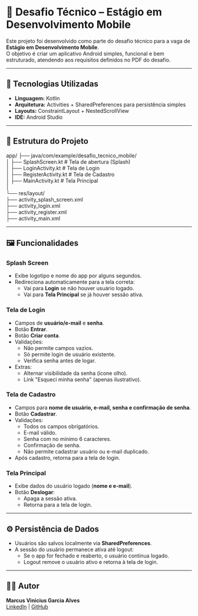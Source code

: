 # 📱 Desafio Técnico – Estágio em Desenvolvimento Mobile

Este projeto foi desenvolvido como parte do desafio técnico para a vaga de **Estágio em Desenvolvimento Mobile**.  
O objetivo é criar um aplicativo Android simples, funcional e bem estruturado, atendendo aos requisitos definidos no PDF do desafio.

---

## 🚀 Tecnologias Utilizadas
- **Linguagem:** Kotlin
- **Arquitetura:** Activities + SharedPreferences para persistência simples
- **Layouts:** ConstraintLayout + NestedScrollView
- **IDE:** Android Studio

---

## 📂 Estrutura do Projeto

app/
├── java/com/example/desafio_tecnico_mobile/  
│ ├── SplashScreen.kt # Tela de abertura (Splash)  
│ ├── LoginActivity.kt # Tela de Login  
│ ├── RegisterActivity.kt # Tela de Cadastro  
│ ├── MainActivity.kt # Tela Principal  
│  
└── res/layout/  
├── activity_splash_screen.xml  
├── activity_login.xml  
├── activity_register.xml  
├── activity_main.xml  
  

---

## 🖼️ Funcionalidades

### Splash Screen
- Exibe logotipo e nome do app por alguns segundos.
- Redireciona automaticamente para a tela correta:
  - Vai para **Login** se não houver usuário logado.
  - Vai para **Tela Principal** se já houver sessão ativa.

### Tela de Login
- Campos de **usuário/e-mail** e **senha**.
- Botão **Entrar**.
- Botão **Criar conta**.
- Validações:
  - Não permite campos vazios.
  - Só permite login de usuário existente.
  - Verifica senha antes de logar.
- Extras:
  - Alternar visibilidade da senha (ícone olho).
  - Link "Esqueci minha senha" (apenas ilustrativo).

### Tela de Cadastro
- Campos para **nome de usuário, e-mail, senha e confirmação de senha**.
- Botão **Cadastrar**.
- Validações:
  - Todos os campos obrigatórios.
  - E-mail válido.
  - Senha com no mínimo 6 caracteres.
  - Confirmação de senha.
  - Não permite cadastrar usuário ou e-mail duplicado.
- Após cadastro, retorna para a tela de login.

### Tela Principal
- Exibe dados do usuário logado (**nome e e-mail**).
- Botão **Deslogar**:
  - Apaga a sessão ativa.
  - Retorna para a tela de login.

---

## ⚙️ Persistência de Dados
- Usuários são salvos localmente via **SharedPreferences**.
- A sessão do usuário permanece ativa até logout:
  - Se o app for fechado e reaberto, o usuário continua logado.
  - Logout remove o usuário ativo e retorna à tela de login.

---

## 👨‍💻 Autor
**Marcus Vinicius Garcia Alves**  
[LinkedIn]([https://www.linkedin.com/](https://www.linkedin.com/in/marcus-vinicius-garcia-alves/)) | [GitHub]([https://github.com/](https://github.com/mvgalves))
